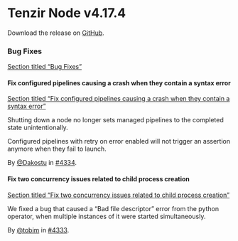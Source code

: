 # Tenzir Node v4.17.4

Download the release on [GitHub](https://github.com/tenzir/tenzir/releases/tag/v4.17.4).

### Bug Fixes

[Section titled “Bug Fixes”](#bug-fixes)

#### Fix configured pipelines causing a crash when they contain a syntax error

[Section titled “Fix configured pipelines causing a crash when they contain a syntax error”](#fix-configured-pipelines-causing-a-crash-when-they-contain-a-syntax-error)

Shutting down a node no longer sets managed pipelines to the completed state unintentionally.

Configured pipelines with retry on error enabled will not trigger an assertion anymore when they fail to launch.

By [@Dakostu](https://github.com/Dakostu) in [#4334](https://github.com/tenzir/tenzir/pull/4334).

#### Fix two concurrency issues related to child process creation

[Section titled “Fix two concurrency issues related to child process creation”](#fix-two-concurrency-issues-related-to-child-process-creation)

We fixed a bug that caused a “Bad file descriptor” error from the python operator, when multiple instances of it were started simultaneously.

By [@tobim](https://github.com/tobim) in [#4333](https://github.com/tenzir/tenzir/pull/4333).